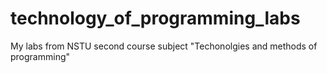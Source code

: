# technology_of_programming_labs
My labs from NSTU second course subject "Techonolgies and methods of programming"
